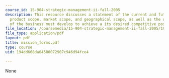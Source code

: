 ```yaml
---
course_id: 15-904-strategic-management-ii-fall-2005
description: This resource discusses a statement of the current and future expected
  product scope, market scope, and geographical scope, as well as the unique competencies
  of the business must develop to achieve a its desired competitive positioning.
file_location: /coursemedia/15-904-strategic-management-ii-fall-2005/194dd668da04580072907c946d94fce4_mission_forms.pdf
file_type: application/pdf
layout: pdf
title: mission_forms.pdf
type: course
uid: 194dd668da04580072907c946d94fce4

---
```

None